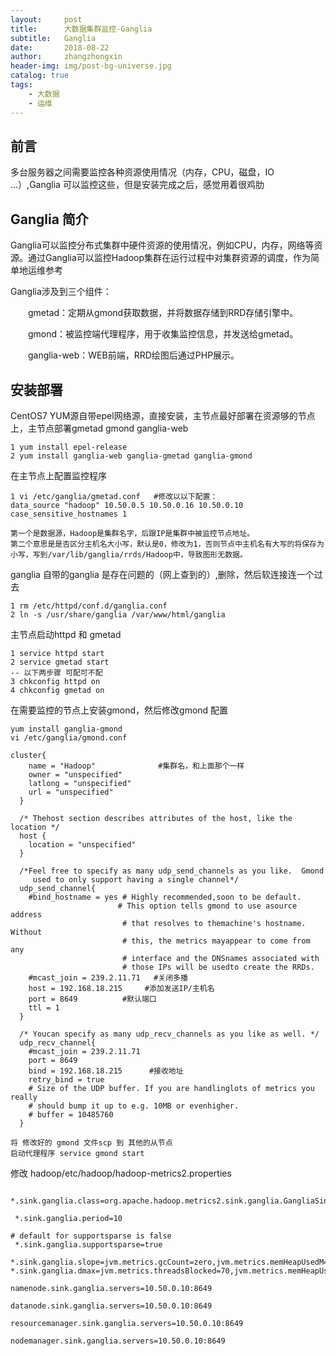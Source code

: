```yaml
---
layout:     post
title:      大数据集群监控-Ganglia
subtitle:   Ganglia
date:       2018-08-22
author:     zhangzhongxin
header-img: img/post-bg-universe.jpg
catalog: true
tags:
    - 大数据
    - 运维
---
```


## 前言
多台服务器之间需要监控各种资源使用情况（内存，CPU，磁盘，IO ...）,Ganglia 可以监控这些，但是安装完成之后，感觉用着很鸡肋

## Ganglia 简介
Ganglia可以监控分布式集群中硬件资源的使用情况，例如CPU，内存，网络等资源。通过Ganglia可以监控Hadoop集群在运行过程中对集群资源的调度，作为简单地运维参考

Ganglia涉及到三个组件：

　　gmetad：定期从gmond获取数据，并将数据存储到RRD存储引擎中。

　　gmond：被监控端代理程序，用于收集监控信息，并发送给gmetad。

　　ganglia-web：WEB前端，RRD绘图后通过PHP展示。
  
## 安装部署

CentOS7 YUM源自带epel网络源，直接安装，主节点最好部署在资源够的节点上，主节点部署gmetad  gmond  ganglia-web 
```objc
1 yum install epel-release   
2 yum install ganglia-web ganglia-gmetad ganglia-gmond
```
在主节点上配置监控程序
```objc
1 vi /etc/ganglia/gmetad.conf   #修改以以下配置：
data_source "hadoop" 10.50.0.5 10.50.0.16 10.50.0.10
case_sensitive_hostnames 1

第一个是数据源，Hadoop是集群名字，后跟IP是集群中被监控节点地址。
第二个意思是是否区分主机名大小写，默认是0，修改为1，否则节点中主机名有大写的将保存为小写，写到/var/lib/ganglia/rrds/Hadoop中，导致图形无数据。

```
ganglia 自带的ganglia 是存在问题的（网上查到的）,删除，然后软连接连一个过去
```objc
1 rm /etc/httpd/conf.d/ganglia.conf  
2 ln -s /usr/share/ganglia /var/www/html/ganglia
```
主节点启动httpd 和 gmetad
```objc
1 service httpd start
2 service gmetad start
-- 以下两步骤 可配可不配
3 chkconfig httpd on
4 chkconfig gmetad on
```
在需要监控的节点上安装gmond，然后修改gmond 配置
```objc
yum install ganglia-gmond
vi /etc/ganglia/gmond.conf

cluster{
    name = "Hadoop"              #集群名，和上面那个一样
    owner = "unspecified"
    latlong = "unspecified"
    url = "unspecified"
  }
    
  /* Thehost section describes attributes of the host, like the location */
  host {
    location = "unspecified"
  }
    
  /*Feel free to specify as many udp_send_channels as you like.  Gmond
     used to only support having a single channel*/
  udp_send_channel{
    #bind_hostname = yes # Highly recommended,soon to be default.
                        # This option tells gmond to use asource  address
                         # that resolves to themachine's hostname.  Without
                         # this, the metrics mayappear to come from any
                         # interface and the DNSnames associated with
                         # those IPs will be usedto create the RRDs.
    #mcast_join = 239.2.11.71   #关闭多播
    host = 192.168.18.215     #添加发送IP/主机名
    port = 8649          #默认端口
    ttl = 1
  }
   
  /* Youcan specify as many udp_recv_channels as you like as well. */
  udp_recv_channel{
    #mcast_join = 239.2.11.71  
    port = 8649
    bind = 192.168.18.215      #接收地址
    retry_bind = true
    # Size of the UDP buffer. If you are handlinglots of metrics you really
    # should bump it up to e.g. 10MB or evenhigher.
    # buffer = 10485760
  }

```

```objc
将 修改好的 gmond 文件scp 到 其他的从节点
启动代理程序 service gmond start
```

修改 hadoop/etc/hadoop/hadoop-metrics2.properties
```objc
 *.sink.ganglia.class=org.apache.hadoop.metrics2.sink.ganglia.GangliaSink31

 *.sink.ganglia.period=10

# default for supportsparse is false
 *.sink.ganglia.supportsparse=true

*.sink.ganglia.slope=jvm.metrics.gcCount=zero,jvm.metrics.memHeapUsedM=both
*.sink.ganglia.dmax=jvm.metrics.threadsBlocked=70,jvm.metrics.memHeapUsedM=40

namenode.sink.ganglia.servers=10.50.0.10:8649

datanode.sink.ganglia.servers=10.50.0.10:8649

resourcemanager.sink.ganglia.servers=10.50.0.10:8649

nodemanager.sink.ganglia.servers=10.50.0.10:8649

```
